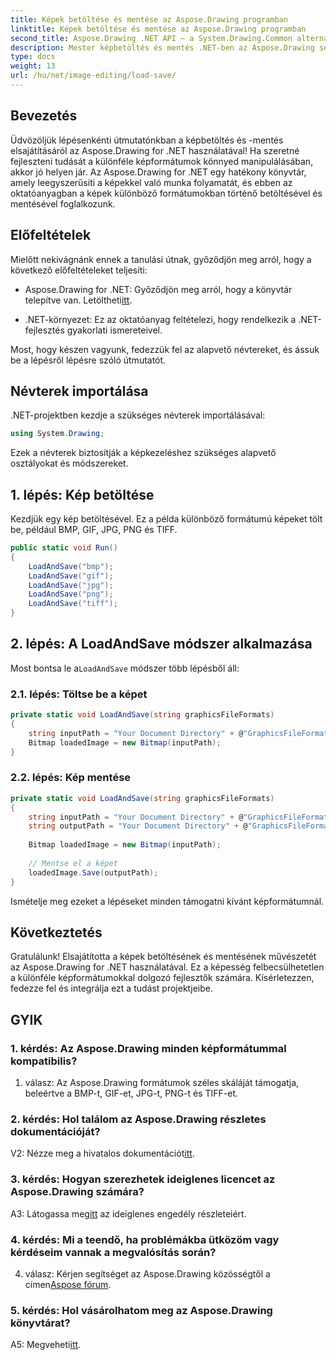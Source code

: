 ```yaml
---
title: Képek betöltése és mentése az Aspose.Drawing programban
linktitle: Képek betöltése és mentése az Aspose.Drawing programban
second_title: Aspose.Drawing .NET API – a System.Drawing.Common alternatívája
description: Mester képbetöltés és mentés .NET-ben az Aspose.Drawing segítségével. Fedezze fel a BMP, GIF, JPG, PNG, TIFF formátumokat könnyedén.
type: docs
weight: 13
url: /hu/net/image-editing/load-save/
---
```

## Bevezetés

Üdvözöljük lépésenkénti útmutatónkban a képbetöltés és -mentés elsajátításáról az Aspose.Drawing for .NET használatával! Ha szeretné fejleszteni tudását a különféle képformátumok könnyed manipulálásában, akkor jó helyen jár. Az Aspose.Drawing for .NET egy hatékony könyvtár, amely leegyszerűsíti a képekkel való munka folyamatát, és ebben az oktatóanyagban a képek különböző formátumokban történő betöltésével és mentésével foglalkozunk.

## Előfeltételek

Mielőtt nekivágnánk ennek a tanulási útnak, győződjön meg arról, hogy a következő előfeltételeket teljesíti:

-  Aspose.Drawing for .NET: Győződjön meg arról, hogy a könyvtár telepítve van. Letöltheti[itt](https://releases.aspose.com/drawing/net/).

- .NET-környezet: Ez az oktatóanyag feltételezi, hogy rendelkezik a .NET-fejlesztés gyakorlati ismereteivel.

Most, hogy készen vagyunk, fedezzük fel az alapvető névtereket, és ássuk be a lépésről lépésre szóló útmutatót.

## Névterek importálása

.NET-projektben kezdje a szükséges névterek importálásával:

```csharp
using System.Drawing;
```

Ezek a névterek biztosítják a képkezeléshez szükséges alapvető osztályokat és módszereket.

## 1. lépés: Kép betöltése

Kezdjük egy kép betöltésével. Ez a példa különböző formátumú képeket tölt be, például BMP, GIF, JPG, PNG és TIFF.

```csharp
public static void Run()
{
    LoadAndSave("bmp");
    LoadAndSave("gif");
    LoadAndSave("jpg");
    LoadAndSave("png");
    LoadAndSave("tiff");
}
```

## 2. lépés: A LoadAndSave módszer alkalmazása

 Most bontsa le a`LoadAndSave` módszer több lépésből áll:

### 2.1. lépés: Töltse be a képet

```csharp
private static void LoadAndSave(string graphicsFileFormats)
{
    string inputPath = "Your Document Directory" + @"GraphicsFileFormats\image." + graphicsFileFormats;
    Bitmap loadedImage = new Bitmap(inputPath);
}
```

### 2.2. lépés: Kép mentése

```csharp
private static void LoadAndSave(string graphicsFileFormats)
{
    string inputPath = "Your Document Directory" + @"GraphicsFileFormats\image." + graphicsFileFormats;
    string outputPath = "Your Document Directory" + @"GraphicsFileFormats\image_out." + graphicsFileFormats;
    
    Bitmap loadedImage = new Bitmap(inputPath);
    
    // Mentse el a képet
    loadedImage.Save(outputPath);
}
```

Ismételje meg ezeket a lépéseket minden támogatni kívánt képformátumnál.

## Következtetés

Gratulálunk! Elsajátította a képek betöltésének és mentésének művészetét az Aspose.Drawing for .NET használatával. Ez a képesség felbecsülhetetlen a különféle képformátumokkal dolgozó fejlesztők számára. Kísérletezzen, fedezze fel és integrálja ezt a tudást projektjeibe.

## GYIK

### 1. kérdés: Az Aspose.Drawing minden képformátummal kompatibilis?

1. válasz: Az Aspose.Drawing formátumok széles skáláját támogatja, beleértve a BMP-t, GIF-et, JPG-t, PNG-t és TIFF-et.

### 2. kérdés: Hol találom az Aspose.Drawing részletes dokumentációját?

V2: Nézze meg a hivatalos dokumentációt[itt](https://reference.aspose.com/drawing/net/).

### 3. kérdés: Hogyan szerezhetek ideiglenes licencet az Aspose.Drawing számára?

 A3: Látogassa meg[itt](https://purchase.aspose.com/temporary-license/) az ideiglenes engedély részleteiért.

### 4. kérdés: Mi a teendő, ha problémákba ütközöm vagy kérdéseim vannak a megvalósítás során?

 4. válasz: Kérjen segítséget az Aspose.Drawing közösségtől a címen[Aspose fórum](https://forum.aspose.com/c/diagram/17).

### 5. kérdés: Hol vásárolhatom meg az Aspose.Drawing könyvtárat?

 A5: Megveheti[itt](https://purchase.aspose.com/buy).